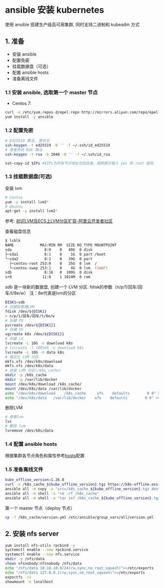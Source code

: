 # ansible 安装 kubernetes

 使用 ansible 搭建生产级高可用集群, 同时支持二进制和 kubeadm 方式

## 1. 准备

- 安装 ansible
- 配置免密
- 挂载数据盘（可选）
- 配置 ansible hosts
- 准备离线文件

### 1.1 安装 ansible, 选取**第一个 master 节点**

- Centos 7:

```bash
curl -o /etc/yum.repos.d/epel.repo http://mirrors.aliyun.com/repo/epel-7.repo
yum install -y ansible
```

### 1.2 配置免密

```bash
# Ed25519 算法, 更安全
ssh-keygen -t ed25519 -N '' -f ~/.ssh/id_ed25519
# 或者传统 RSA 算法
ssh-keygen -t rsa -b 2048 -N '' -f ~/.ssh/id_rsa

ssh-copy-id $IPs #$IPs为所有节点地址包括自身，按照提示输入 yes 和 root 密码
```

### 1.3 挂载数据盘(可选)

安装 lvm

```bash
# Centos
yum -y install lvm2*
# Ubuntu
apt-get -y install lvm2*
```

参考: [初识LVM及ECS上LVM分区扩容-阿里云开发者社区](https://developer.aliyun.com/article/572204)

查看磁盘信息

```bash
$ lsblk
NAME            MAJ:MIN RM  SIZE RO TYPE MOUNTPOINT
sda               8:0    0   40G  0 disk
├─sda1            8:1    0    1G  0 part /boot
└─sda2            8:2    0   39G  0 part
  ├─centos-root 253:0    0   35G  0 lvm  /
  └─centos-swap 253:1    0    4G  0 lvm  [SWAP]
sdb               8:16   0  100G  0 disk
sr0              11:0    1 1024M  0 rom
```

sdb 是一块新的数据盘, 创建一个 LVM 分区. fdisk的参数（n/p/1/回车/回车/t/8e/w）
注：8e代表是lvm的分区

```bash
DISK1=sdb
# 创建和管理LVM
fdisk /dev/${DISK1}
> n/p/1/回车/回车/t/8e/w
# 创建 PV
pvcreate /dev/${DISK1}1
# 创建 VG
vgcreate k8s /dev/${DISK1}1
# 创建 LV
lvcreate -L 10G -n download k8s
# lvcreate -l 100%VG -n download k8s
lvcreate -L 10G -n data k8s
# 格式化 LVM 分区
mkfs.xfs /dev/k8s/download
mkfs.xfs /dev/k8s/data
# 挂载 LVM 分区(/k8s_cache)
mkdir -p /k8s_cache
mkdir -p /var/lib/docker
mount /dev/k8s/download /k8s_cache/
mount /dev/k8s/data /var/lib/docker
echo "/dev/k8s/download    /k8s_cache     xfs    defaults        0 0" >>/etc/fstab
echo "/dev/k8s/data   /var/lib/docker    xfs    defaults        0 0" >>/etc/fstab
```

删除LVM

```bash
# 查看lvm
lvs
# 删除 lvm
lvremove /dev/k8s/data
```

### 1.4 配置 ansible hosts

根据集群各节点角色和属性参考[hosts](./inventory/hosts-cluster.example)配置

### 1.5 准备离线文件

```bash
kube_offline_version=1.26.0
curl -o /k8s_cache_${kube_offline_version}.tgz https://k8s-offline.oss-cn-shanghai.aliyuncs.com/k8s_cache_${kube_offline_version}.tgz
ansible all -m copy -a "src=/k8s_cache_${kube_offline_version}.tgz dest=/k8s_cache_${kube_offline_version}.tgz"
ansible all -m shell -a "rm -rf /k8s_cache"
ansible all -m shell -a "tar zxf /k8s_cache_${kube_offline_version}.tgz -C /"
```

第一个 master 节点（deploy 节点）

```bash
cp -f /k8s_cache/version.yml /etc/ansible/group_vars/all/version.yml
```

## 2. 安装 nfs server

```bash
yum install nfs-utils rpcbind -y
systemctl enable --now rpcbind.service
systemctl enable --now nfs.service
mkdir -p /nfs/data
chown nfsnobody:nfsnobody /nfs/data
echo "/nfs/data 10.10.10.0/24(rw,sync,no_root_squash)">>/etc/exports
echo "/nfs/data 127.0.0.1(rw,sync,no_root_squash)">>/etc/exports
exportfs -rv
showmount -e localhost
```
